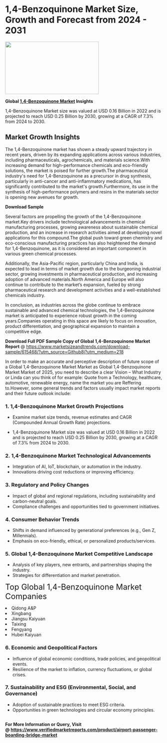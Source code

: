 <H1>1,4-Benzoquinone Market Size, Growth and Forecast from 2024 - 2031</H1><img class="aligncenter size-medium wp-image-584254" src="https://thirdeyenews.in/wp-content/uploads/2024/09/Global-Market-Research-300x168.jpeg" alt="" width="300" height="168" /><p><strong>Global&nbsp;<a href="https://www.marketsizeandtrends.com/download-sample/615468/?utm_source=Github8j?utm_medium=218">1,4-Benzoquinone Market</a> Insights</strong></p><p>1,4-Benzoquinone Market size was valued at USD 0.16 Billion in 2022 and is projected to reach USD 0.25 Billion by 2030, growing at a CAGR of 7.3% from 2024 to 2030.</p><p><h2>Market Growth Insights</h2> <p>The 1,4-Benzoquinone market has shown a steady upward trajectory in recent years, driven by its expanding applications across various industries, including pharmaceuticals, agrochemicals, and materials science.With increasing demand for high-performance chemicals and eco-friendly solutions, the market is poised for further growth.The pharmaceutical industry's need for 1,4-Benzoquinone as a precursor in drug synthesis, particularly in anti-cancer and anti-inflammatory medications, has significantly contributed to the market's growth.Furthermore, its use in the synthesis of high-performance polymers and resins in the materials sector is opening new avenues for growth.</p> <p><strong>Download Sample</strong></p> <p>Several factors are propelling the growth of the 1,4-Benzoquinone market.Key drivers include technological advancements in chemical manufacturing processes, growing awareness about sustainable chemical production, and an increase in research activities aimed at developing novel applications for this compound.The global push toward green chemistry and eco-conscious manufacturing practices has also heightened the demand for 1,4-Benzoquinone, as it is considered an important component in various green chemical processes.</p> <p>Additionally, the Asia-Pacific region, particularly China and India, is expected to lead in terms of market growth due to the burgeoning industrial sector, growing investments in pharmaceutical production, and increasing adoption of advanced materials.North America and Europe will also continue to contribute to the market’s expansion, fueled by strong pharmaceutical research and development activities and a well-established chemicals industry.</p> <p>In conclusion, as industries across the globe continue to embrace sustainable and advanced chemical technologies, the 1,4-Benzoquinone market is anticipated to experience robust growth in the coming years.Companies operating in this space are likely to focus on innovation, product differentiation, and geographical expansion to maintain a competitive edge.</p> <p><span class=""><strong>Download Full PDF Sample Copy of Global 1,4-Benzoquinone Market Report</strong> @ <a href="https://www.marketsizeandtrends.com/download-sample/615468/?utm_source=Github8j?utm_medium=218" target="_blank">https://www.marketsizeandtrends.com/download-sample/615468/?utm_source=Github8j?utm_medium=218</a></span></p><p>In order to make an accurate and perceptive description of future scope of a Global&nbsp;1,4-Benzoquinone Market Market as Global&nbsp;1,4-Benzoquinone Market Market of 2025, you need to describe a clear Vision &ndash; What Industry or Linda can you think of for example: Quote from a Technology, healthcare, automotive, renewable energy, name the market you are Reffering to.However, some general trends and factors usually impact market reports and their future outlook include:</p><h3>1.&nbsp;<strong>1,4-Benzoquinone Market Growth Projections</strong></h3><ul><li>Examine market size trends, revenue estimates and CAGR (Compounded Annual Growth Rate) projections.</li><li><p>1,4-Benzoquinone Market size was valued at USD 0.16 Billion in 2022 and is projected to reach USD 0.25 Billion by 2030, growing at a CAGR of 7.3% from 2024 to 2030.</p></li></ul><h3>2.&nbsp;<strong>1,4-Benzoquinone Market Technological Advancements</strong></h3><ul><li>Integration of AI, IoT, blockchain, or automation in the industry.</li><li>Innovations driving cost reductions or improving efficiency.</li></ul><h3>3.&nbsp;<strong>Regulatory and Policy Changes</strong></h3><ul><li>Impact of global and regional regulations, including sustainability and carbon-neutral goals.</li><li>Compliance challenges and opportunities tied to government initiatives.</li></ul><h3>4.&nbsp;<strong>Consumer Behavior Trends</strong></h3><ul><li>Shifts in demand influenced by generational preferences (e.g., Gen Z, Millennials).</li><li>Emphasis on eco-friendly, ethical, or personalized products/services.</li></ul><h3>5.&nbsp;<strong>Global 1,4-Benzoquinone Market Competitive Landscape</strong></h3><ul><li>Analysis of key players, new entrants, and partnerships shaping the industry.</li><li>Strategies for differentiation and market penetration.</li></ul><p data-pm-slice="1 1 []"><span style="color: inherit; font-family: inherit; font-size: 25px;">Top Global 1,4-Benzoquinone Market Companies</span></p><div class="" data-test-id=""><p><li>Qidong A&P</li><li> Xingbang</li><li> Jiangsu Kaiyuan</li><li> Taixing</li><li> Fengyang</li><li> Hubei Kaiyuan</li></p></div><h3>6.&nbsp;<strong>Economic and Geopolitical Factors</strong></h3><ul><li>Influence of global economic conditions, trade policies, and geopolitical events.</li><li>Resilience of the market to inflation, currency fluctuations, or global crises.</li></ul><h3>7.&nbsp;<strong>Sustainability and ESG (Environmental, Social, and Governance)</strong></h3><ul><li>Adoption of sustainable practices to meet ESG criteria.</li><li>Opportunities in green technologies and circular economy principles.</li></ul><h2><strong style="font-size: 14px;">For More Information or Query, Visit @&nbsp;</strong><a style="background-color: #ffffff; font-size: 14px;" href="https://www.marketsizeandtrends.com/report/1-4-benzoquinone-market/" target="_blank">https://www.verifiedmarketreports.com/product/airport-passenger-boarding-bridge-market</a></h2>
